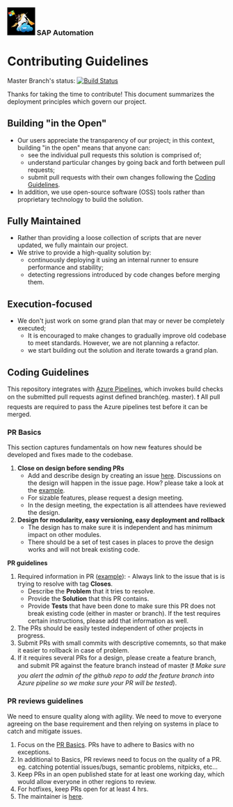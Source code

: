 ### <img src="documentation/assets/UnicornSAPBlack256x256.png" width="64px"> SAP Automation <!-- omit in toc -->
# Contributing Guidelines <!-- omit in toc -->

Master Branch's status: [![Build Status](https://dev.azure.com/azuresaphana/Azure-SAP-HANA/_apis/build/status/Azure.sap-hana?branchName=master)](https://dev.azure.com/azuresaphana/Azure-SAP-HANA/_build/latest?definitionId=6&branchName=master)

Thanks for taking the time to contribute!
This document summarizes the deployment principles which govern our project.

## Building "in the Open"
* Our users appreciate the transparency of our project; in this context, building "in the open" means that anyone can:
  * see the individual pull requests this solution is comprised of;
  * understand particular changes by going back and forth between pull requests;
  * submit pull requests with their own changes following the [Coding Guidelines](#coding-guidelines).
* In addition, we use open-source software (OSS) tools rather than proprietary technology to build the solution.

## Fully Maintained
* Rather than providing a loose collection of scripts that are never updated, we fully maintain our project.
* We strive to provide a high-quality solution by:
  * continuously deploying it using an internal runner to ensure performance and stability;
  * detecting regressions introduced by code changes before merging them.

## Execution-focused
* We don't just work on some grand plan that may or never be completely executed;
  * It is encouraged to make changes to gradually improve old codebase to meet standards. However, we are not planning a refactor.
  * we start building out the solution and iterate towards a grand plan.

## Coding Guidelines
This repository integrates with [Azure Pipelines](https://azure.microsoft.com/en-us/services/devops/pipelines/), which invokes build checks on the submitted pull requests aginst defined branch(eg. master). :exclamation: All pull requests are required to pass the Azure pipelines test before it can be merged.

### PR Basics
This section captures fundamentals on how new features should be developed and fixes made to the codebase.

1. **Close on design before sending PRs**
	- Add and describe design by creating an issue [here](https://github.com/Azure/sap-hana/issues). Discussions on the design will happen in the issue page. How? please take a look at the [example](https://github.com/Azure/sap-hana/issues/337).
	- For sizable features, please request a design meeting.
	- In the design meeting, the expectation is all attendees have reviewed the design. 
1. **Design for modularity, easy versioning, easy deployment and rollback**
	- The design has to make sure it is independent and has minimum impact on other modules.
	- There should be a set of test cases in places to prove the design works and will not break existing code.

**PR guidelines**
1. Required information in PR ([example](https://github.com/Azure/sap-hana/pull/480)):
    	- Always link to the issue that is is trying to resolve with tag **Closes**.
	- Describe the **Problem** that it tries to resolve.
	- Provide the **Solution** that this PR contains.
	- Provide **Tests** that have been done to make sure this PR does not break existing code (either in master or branch). If the test requires certain instructions, please add that information as well.
1. The PRs should be easily tested independent of other projects in progress.
1. Submit PRs with small commits with descriptive comemnts, so that make it easier to rollback in case of problem.
1. If it requires several PRs for a design, please create a feature branch, and submit PR against the feature branch instead of master (:exclamation: *Make sure you alert the admin of the github repo to add the feature branch into Azure pipeline so we make sure your PR will be tested*).

### PR reviews guidelines
We need to ensure quality along with agility. We need to move to everyone agreeing on the base requirement and then relying on systems in place to catch and mitigate issues.
1. Focus on the [PR Basics](#pr-basics). PRs have to adhere to Basics with no exceptions.
1. In additional to Basics, PR reviews need to focus on the quality of a PR. eg. catching potential issues/bugs, semantic problems, nitpicks, etc...
1.  Keep PRs in an open published state for at least one working day, which would allow everyone in other regions to review.
1. For hotfixes, keep PRs open for at least 4 hrs.
1. The maintainer is [here](https://github.com/Azure/sap-hana/blob/master/CODEOWNERS).
